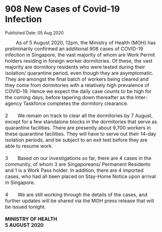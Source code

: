 <html>
    <meta http-equiv="Content-Type" content="text/html; charset=utf-8"/>
    <meta charset="utf-8"/>
    <title>908 New Cases of Covid-19 Infection</title>
    <body><h1>908 New Cases of Covid-19 Infection</h1>
    <p>Published Date: 05 Aug 2020</p> <span style="font-size: 16px;">&nbsp; &nbsp; &nbsp; &nbsp;&nbsp;As of 5 August 2020, 12pm, the Ministry of Health (MOH) has preliminarily confirmed an additional 908 cases of COVID-19 infection in Singapore, the vast majority of whom are Work Permit holders residing in foreign worker dormitories. Of these, the vast majority are dormitory residents who were tested during their isolation/ quarantine period, even though they are asymptomatic. They are amongst the final batch of workers being cleared and they come from dormitories with a relatively high prevalence of COVID-19. Hence we expect the daily case counts to be high for the coming days, before tapering down thereafter as the Inter-agency Taskforce completes the dormitory clearance.&nbsp;&nbsp;<br><br>2&nbsp; &nbsp; &nbsp; &nbsp;We remain on track to clear all the dormitories by 7 August, except for a few standalone blocks in the dormitories that serve as quarantine facilities. There are presently about 9,700 workers in these quarantine facilities. They will have to serve out their 14-day isolation periods, and be subject to an exit test before they are able to resume work.&nbsp;&nbsp;<br><br>3&nbsp; &nbsp; &nbsp; &nbsp;Based on our investigations so far, there are 4 cases in the community, of whom 3 are Singaporeans/ Permanent Residents and 1 is a Work Pass holder. In addition, there are 4 imported cases, who had all been placed on Stay-Home Notice upon arrival in Singapore.&nbsp;&nbsp;<br><br>4&nbsp; &nbsp; &nbsp; &nbsp;We are still working through the details of the cases, and further updates will be shared via the MOH press release that will be issued tonight.&nbsp;<br></span><div><span style="font-size: 16px;"><br></span><div><span style="font-size: 16px;"><strong>MINISTRY OF HEALTH<br>5 AUGUST 2020</strong><br></span><div><span style="font-size: 16px;"><br></span></div></div><span style="font-size: 16px;"><br></span></div></body>
</html>